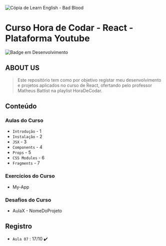 ![Cópia de Learn English - Bad Blood](https://user-images.githubusercontent.com/100232025/196293177-083ee899-174b-42a6-b14f-7cb0fe9c6251.gif)
# Curso Hora de Codar - React - Plataforma Youtube

![Badge em Desenvolvimento](http://img.shields.io/static/v1?label=STATUS&message=EM%20DESENVOLVIMENTO&color=36DBEC&style=for-the-badge)

## ABOUT US
> Este repositório tem como por objetivo registar meu desenvolvimento e projetos aplicados no curso de React, ofertando pelo professor Matheus Battist na playlist HoraDeCodar.

## Conteúdo 
### Aulas do Curso
- `Introdução` - 1
- `Instalação` - 2
- `JSX` - 3
- `Components` - 4
- `Props` - 5
- `CSS Modules` - 6
- `Fragments` - 7
### Exercícios do Curso
  - My-App
### Desafios do Curso
  - AulaX - NomeDoProjeto
  
## Registro
- `Aula 07` : 17/10 ✔️

